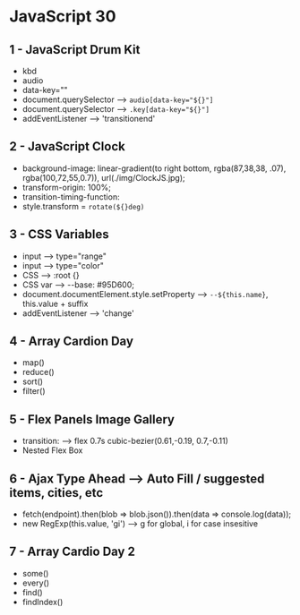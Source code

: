 # JavaScript 30
## 1 - JavaScript Drum Kit
- kbd
- audio 
- data-key=""
- document.querySelector --> `audio[data-key="${}"]`
- document.querySelector --> `.key[data-key="${}"]`
- addEventListener --> 'transitionend'
## 2 - JavaScript Clock
- background-image: linear-gradient(to right bottom, rgba(87,38,38, .07), rgba(100,72,55,0.7)), url(./img/ClockJS.jpg);
- transform-origin: 100%;
- transition-timing-function:
- style.transform = `rotate(${}deg)`
## 3 - CSS Variables
- input --> type="range" 
- input --> type="color" 
- CSS --> :root {}
- CSS var --> --base: #95D600;
- document.documentElement.style.setProperty --> `--${this.name}`, this.value + suffix
- addEventListener --> 'change'
## 4 - Array Cardion Day
- map()
- reduce()
- sort()
- filter()
## 5 - Flex Panels Image Gallery
- transition: --> flex 0.7s cubic-bezier(0.61,-0.19, 0.7,-0.11)
- Nested Flex Box
## 6 - Ajax Type Ahead --> Auto Fill / suggested items, cities, etc
- fetch(endpoint).then(blob => blob.json()).then(data => console.log(data));
- new RegExp(this.value, 'gi') --> g for global, i for case insesitive
## 7 - Array Cardio Day 2
- some()
- every()
- find()
- findIndex()
